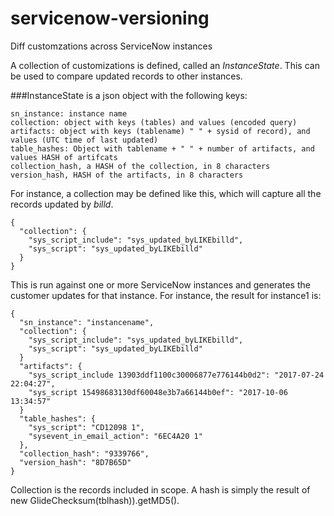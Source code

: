 # servicenow-versioning
Diff customzations across ServiceNow instances

A collection of customizations is defined, called an *InstanceState*. This can be used to compare updated records to other instances.  

###InstanceState is a json object with the following keys:

    sn_instance: instance name
    collection: object with keys (tables) and values (encoded query)
    artifacts: object with keys (tablename) " " + sysid of record), and values (UTC time of last updated)
    table_hashes: Object with tablename + " " + number of artifacts, and values HASH of artifcats
    collection_hash, a HASH of the collection, in 8 characters
    version_hash, HASH of the artifacts, in 8 characters

For instance, a collection may be defined like this, which will capture all the records updated by *billd*.
````
{
  "collection": {
    "sys_script_include": "sys_updated_byLIKEbilld",
    "sys_script": "sys_updated_byLIKEbilld"
  }
}
````

This is run against one or more ServiceNow instances and generates the customer updates for that instance.  For instance, the result for instance1 is:
````
{
  "sn_instance": "instancename",
  "collection": {
    "sys_script_include": "sys_updated_byLIKEbilld",
    "sys_script": "sys_updated_byLIKEbilld"
  }
  "artifacts": {
    "sys_script_include 13903ddf1100c30006877e776144b0d2": "2017-07-24 22:04:27",
    "sys_script 15498683130df60048e3b7a66144b0ef": "2017-10-06 13:34:57"
  }
  "table_hashes": {
    "sys_script": "CD12098 1",
    "sysevent_in_email_action": "6EC4A20 1"
  },
  "collection_hash": "9339766",
  "version_hash": "8D7B65D"
}
````
Collection is the records included in scope.  A hash is simply the result of new GlideChecksum(tblhash)).getMD5().    
